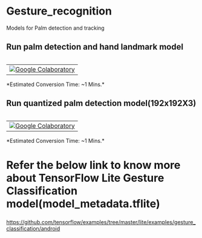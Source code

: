 # Gesture_recognition
Models for Palm detection and tracking
## Run  palm detection and hand landmark model
<table class="tfo-notebook-buttons" align="left">
  <td>
    <a target="_blank" href="https://colab.research.google.com/github/usefulsensors/gesture_recognition/blob/main/hand_model.ipynb"><img src="https://www.tensorflow.org/images/colab_logo_32px.png" />Google Colaboratory</a>
  </td>
</table>
*Estimated Conversion Time: ~1 Mins.*


## Run quantized palm detection model(192x192X3)
<table class="tfo-notebook-buttons" align="left">
  <td>
    <a target="_blank" href="https://colab.research.google.com/github/usefulsensors/gesture_recognition/blob/main/Palm_Detection_int8_model_and_Tracking.ipynb"><img src="https://www.tensorflow.org/images/colab_logo_32px.png" />Google Colaboratory</a>
  </td>
</table>
*Estimated Conversion Time: ~1 Mins.*



# Refer the below link to know more about TensorFlow Lite Gesture Classification model(model_metadata.tflite)
###
https://github.com/tensorflow/examples/tree/master/lite/examples/gesture_classification/android
